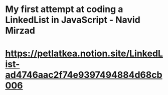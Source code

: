 # My first attempt at coding a LinkedList in JavaScript - Navid Mirzad

# https://petlatkea.notion.site/LinkedList-ad4746aac2f74e9397494884d68cb006 
